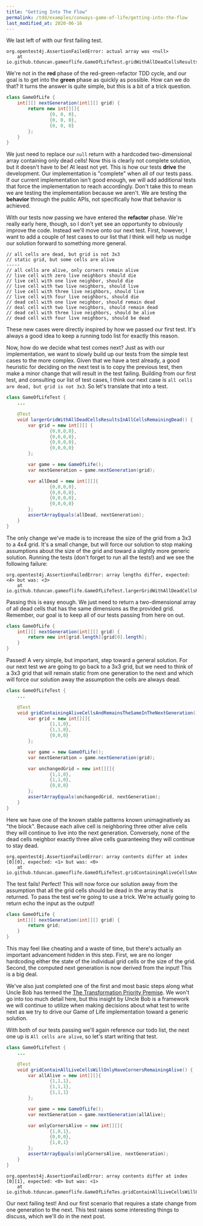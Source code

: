 ```yaml
---
title: "Getting Into The Flow"
permalink: /tdd/examples/conways-game-of-life/getting-into-the-flow
last_modified_at: 2020-06-16
---
```

We last left of with our first failing test.

```
org.opentest4j.AssertionFailedError: actual array was <null>
	at io.github.tduncan.gameoflife.GameOfLifeTest.gridWithAllDeadCellsResultsInAllCellsRemainingDead(GameOfLifeTest.java:20)
```

We're not in the **red** phase of the red-green-refactor TDD cycle, and our goal is to get into the **green** phase as
quickly as possible. How can we do that? It turns the answer is quite simple, but this is a bit of a trick question.

```java
class GameOfLife {
    int[][] nextGeneration(int[][] grid) {
        return new int[][]{
                {0, 0, 0},
                {0, 0, 0},
                {0, 0, 0}
        };
    }
}
```
We just need to replace our `null` return with a hardcoded two-dimensional array containing only dead cells! Now this 
is clearly not complete solution, but it doesn't have to be! At least not yet. This is how our tests **drive** the
development. Our implementation is "complete" when all of our tests pass. If our current implementation isn't good
enough, we will add additional tests that force the implementation to reach accordingly. Don't take this to mean we are
testing the implementation because we aren't. We are testing the **behavior** through the public APIs, not specifically
how that behavior is achieved.

With our tests now passing we have entered the **refactor** phase. We're really early here, though, so I don't yet see
an opportunity to obviously improve the code. Instead we'll move onto our next test. First, however, I want to add a
couple of test cases to our list that I think will help us nudge our solution forward to something more general.

```    
// all cells are dead, but grid is not 3x3
// static grid, but some cells are alive
-----
// all cells are alive, only corners remain alive
// live cell with zero live neighbors should die
// live cell with one live neighbor, should die
// live cell with two live neighbors, should live
// live cell with three live neighbors, should live
// live cell with four live neighbors, should die
// dead cell with one live neighbor, should remain dead
// deal cell with two live neighbors, should remain dead
// dead cell with three live neighbors, should be alive
// dead cell with four live neighbors, should be dead
```
These new cases were directly inspired by how we passed our first test. It's always a good idea to keep a running
todo list for exactly this reason.

Now, how do we decide what test comes next? Just as with our implementation, we want to slowly build up our tests from
the simple test cases to the more complex. Given that we have a test already, a good heuristic for deciding on the next
test is to copy the previous test, then make a minor change that will result in the test failing. Building from our
first test, and consulting our list of test cases, I think our next case is `all cells are dead, but grid is not 3x3`.
So let's translate that into a test.

```java
class GameOfLifeTest {
    ...

    @Test
    void largerGridWithAllDeadCellsResultsInAllCellsRemainingDead() {
        var grid = new int[][] {
                {0,0,0,0},
                {0,0,0,0},
                {0,0,0,0},
                {0,0,0,0}
        };

        var game = new GameOfLife();
        var nextGeneration = game.nextGeneration(grid);

        var allDead = new int[][]{
                {0,0,0,0},
                {0,0,0,0},
                {0,0,0,0},
                {0,0,0,0}
        };
        assertArrayEquals(allDead, nextGeneration);
    }
}
```
The only change we've made is to increase the size of the grid from a 3x3 to a 4x4 grid. It's a small change, but will
force our solution to stop making assumptions about the size of the grid and toward a slightly more generic solution.
Running the tests (don't forget to run all the tests!) and we see the following failure:

```
org.opentest4j.AssertionFailedError: array lengths differ, expected: <4> but was: <3>
	at io.github.tduncan.gameoflife.GameOfLifeTest.largerGridWithAllDeadCellsResultsInAllCellsRemainingDead(GameOfLifeTest.java:36)
```

Passing this is easy enough. We just need to return a two-dimensional array of all dead cells that has the same
dimensions as the provided grid. Remember, our goal is to keep all of our tests passing from here on out.

```java
class GameOfLife {
    int[][] nextGeneration(int[][] grid) {
        return new int[grid.length][grid[0].length];
    }
}
```

Passed! A very simple, but important, step toward a general solution. For our next test we are going to go back to a 
3x3 grid, but we need to think of a 3x3 grid that will remain static from one generation to the next and which will 
force our solution away the assumption the cells are always dead.

```java
class GameOfLifeTest {
    ...

    @Test
    void gridContainingAliveCellsAndRemainsTheSameInTheNextGeneration() {
        var grid = new int[][]{
                {1,1,0},
                {1,1,0},
                {0,0,0}
        };

        var game = new GameOfLife();
        var nextGeneration = game.nextGeneration(grid);

        var unchangedGrid = new int[][]{
                {1,1,0},
                {1,1,0},
                {0,0,0}
        };
        assertArrayEquals(unchangedGrid, nextGeneration);
    }
}
```

Here we have one of the known stable patterns known unimaginatively as "the block". Because each alive cell is
neighboring three other alive cells they will continue to live into the next generation. Conversely, none of the dead
cells neighbor exactly three alive cells guaranteeing they will continue to stay dead.

```
org.opentest4j.AssertionFailedError: array contents differ at index [0][0], expected: <1> but was: <0>
	at io.github.tduncan.gameoflife.GameOfLifeTest.gridContainingAliveCellsAndRemainsTheSameInTheNextGeneration(GameOfLifeTest.java:50)
```

The test fails! Perfect! This will now force our solution away from the assumption that all the grid cells should be
dead in the array that is returned. To pass the test we're going to use a trick. We're actually going to return echo
the input as the output!

```java
class GameOfLife {
    int[][] nextGeneration(int[][] grid) {
        return grid;
    }
}
```

This may feel like cheating and a waste of time, but there's actually an important advancement hidden in this step. 
First, we are no longer hardcoding either the state of the individual grid cells or the size of the grid.  Second, the 
computed next generation is now derived from the input! This is a big deal.

We've also just completed one of the first and most basic steps along what Uncle Bob has termed the [The Transformation 
Priority Premise](http://blog.cleancoder.com/uncle-bob/2013/05/27/TheTransformationPriorityPremise.html). We won't go 
into too much detail here, but this insight by Uncle Bob is a framework we will continue to utilize when making
decisions about what test to write next as we try to drive our Game of Life implementation toward a generic solution.

With both of our tests passing we'll again reference our todo list, the next one up is `All cells are alive`, so let's 
start writing that test.

```java
class GameOfLifeTest {
    ...

    @Test
    void gridContainAllLiveCellsWillOnlyHaveCornersRemainingAlive() {
        var allAlive = new int[][]{
                {1,1,1},
                {1,1,1},
                {1,1,1}
        };

        var game = new GameOfLife();
        var nextGeneration = game.nextGeneration(allAlive);

        var onlyCornersAlive = new int[][]{
                {1,0,1},
                {0,0,0},
                {1,0,1}
        };
        assertArrayEquals(onlyCornersAlive, nextGeneration);
    }
}
```

```
org.opentest4j.AssertionFailedError: array contents differ at index [0][1], expected: <0> but was: <1>
	at io.github.tduncan.gameoflife.GameOfLifeTes.gridContainAllLiveCellsWillOnlyHaveCornersRemainingAlive(GameOfLifeTest.java:69)
```
Our next failing test! And our first scenario that requires a state change from one generation to the next. This test
raises some interesting things to discuss, which we'll do in the next post.